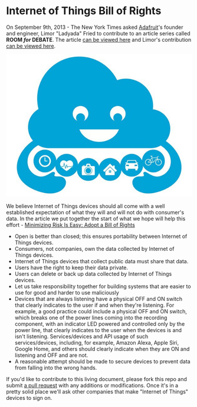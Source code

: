# Internet of Things Bill of Rights

On September 9th, 2013 - The New York Times asked [Adafruit][1]'s founder and engineer, Limor "Ladyada" Fried to contribute to an article series called **ROOM *for* DEBATE**. The article [can be viewed here][2] and Limor's contribution [can be viewed here][3].

![Nimbus][5]

We believe Internet of Things devices should all come with a well established expectation of what they will and will not do with consumer's data. In the article we put together the start of what we hope will help this effort - [Minimizing Risk Is Easy: Adopt a Bill of Rights][3]

* Open is better than closed; this ensures portability between Internet of Things devices.
* Consumers, not companies, own the data collected by Internet of Things devices.
* Internet of Things devices that collect public data must share that data.
* Users have the right to keep their data private.
* Users can delete or back up data collected by Internet of Things devices.
* Let us take responsibility together for building systems that are easier to use for good and harder to use maliciously
* Devices that are always listening have a physical OFF and ON switch that clearly indicates to the user if and when they're listening. For example, a good practice could include a physical OFF and ON switch, which breaks one of the power lines coming into the recording component, with an indicator LED powered and controlled only by the power line, that clearly indicates to the user when the devices is and isn't listening. Services/devices and API usage of such services/devices, including, for example, Amazon Alexa, Apple Siri, Google Home, and others should clearly indicate when they are ON and listening and OFF and are not.
* A reasonable attempt should be made to secure devices to prevent data from falling into the wrong hands.

If you'd like to contribute to this living document, please fork this repo and submit [a pull request][4] with any additions or modifications. Once it's in a pretty solid place we'll ask other companies that make "Internet of Things" devices to sign on.

[1]: https://www.adafruit.com/
[2]: http://www.nytimes.com/roomfordebate/2013/09/08/privacy-and-the-internet-of-things
[3]: http://www.nytimes.com/roomfordebate/2013/09/08/privacy-and-the-internet-of-things/a-bill-of-rights-for-the-internet-of-things
[4]: https://github.com/adafruit/iot-bill-of-rights/pulls
[5]: /nimbus.jpg?raw=true
